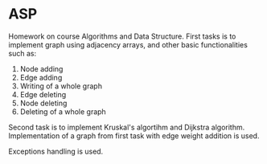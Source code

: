 # ASP
Homework on course Algorithms and Data Structure.
First tasks is to implement graph using adjacency arrays, and other basic functionalities such as:
1. Node adding
2. Edge adding
3. Writing of a whole graph
4. Edge deleting
5. Node deleting
6. Deleting of a whole graph

Second task is to implement Kruskal's algortihm and Dijkstra algorithm. Implementation of a graph from first task with edge weight addition is used.

Exceptions handling is used.
